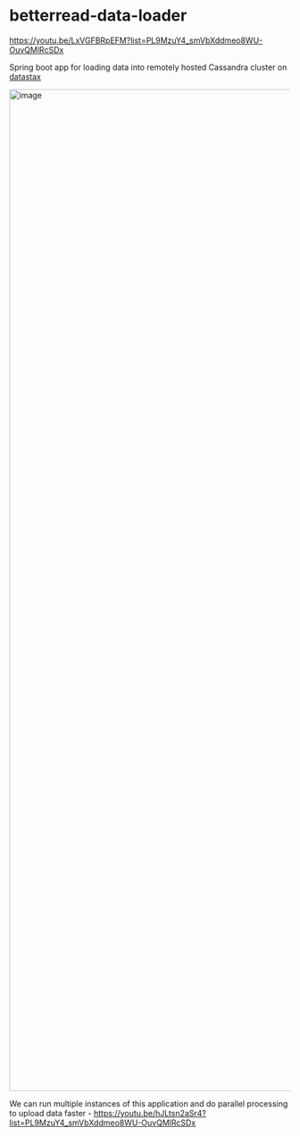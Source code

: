 # betterread-data-loader

https://youtu.be/LxVGFBRpEFM?list=PL9MzuY4_smVbXddmeo8WU-OuvQMlRcSDx

Spring boot app for loading data into remotely hosted Cassandra cluster on [datastax](https://astra.datastax.com/)

<img width="1792" alt="image" src="https://user-images.githubusercontent.com/58611230/198153521-0814456b-fffc-4286-8911-ed7f466eed7a.png">

We can run multiple instances of this application and do parallel processing to upload data faster - https://youtu.be/hJLtsn2aSr4?list=PL9MzuY4_smVbXddmeo8WU-OuvQMlRcSDx
